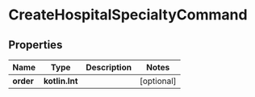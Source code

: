 
# CreateHospitalSpecialtyCommand

## Properties
Name | Type | Description | Notes
------------ | ------------- | ------------- | -------------
**order** | **kotlin.Int** |  |  [optional]



